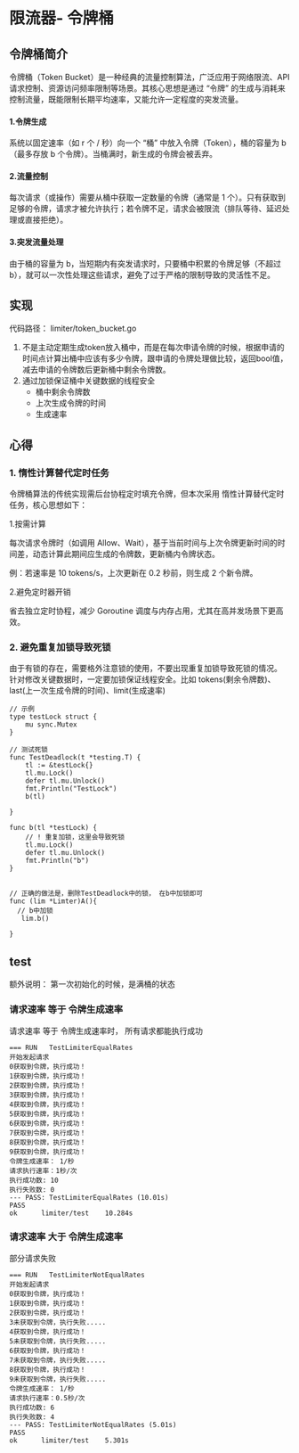  # 限流器- 令牌桶

## 令牌桶简介

令牌桶（Token Bucket）是一种经典的流量控制算法，广泛应用于网络限流、API 请求控制、资源访问频率限制等场景。其核心思想是通过 “令牌” 的生成与消耗来控制流量，既能限制长期平均速率，又能允许一定程度的突发流量。


#### 1.令牌生成
 系统以固定速率（如 r 个 / 秒）向一个 “桶” 中放入令牌（Token），桶的容量为 b（最多存放 b 个令牌）。当桶满时，新生成的令牌会被丢弃。
#### 2.流量控制
 每次请求（或操作）需要从桶中获取一定数量的令牌（通常是 1 个）。只有获取到足够的令牌，请求才被允许执行；若令牌不足，请求会被限流（排队等待、延迟处理或直接拒绝）。

#### 3.突发流量处理
由于桶的容量为 b，当短期内有突发请求时，只要桶中积累的令牌足够（不超过 b），就可以一次性处理这些请求，避免了过于严格的限制导致的灵活性不足。


## 实现

代码路径： limiter/token_bucket.go

1. 不是主动定期生成token放入桶中，而是在每次申请令牌的时候，根据申请的时间点计算出桶中应该有多少令牌，跟申请的令牌处理做比较，返回bool值，减去申请的令牌数后更新桶中剩余令牌数。
2. 通过加锁保证桶中关键数据的线程安全
   - 桶中剩余令牌数
   - 上次生成令牌的时间
   - 生成速率



## 心得

### 1. 惰性计算替代定时任务
令牌桶算法的传统实现需后台协程定时填充令牌，但本次采用 ​​惰性计算​​ 替代定时任务，核心思想如下：

1.​按需计算​​

每次请求令牌时（如调用 Allow、Wait），基于当前时间与上次令牌更新时间的时间差，动态计算此期间应生成的令牌数，更新桶内令牌状态。

例：若速率是 10 tokens/s，上次更新在 0.2 秒前，则生成 2 个新令牌。

2.​避免定时器开销​​

省去独立定时协程，减少 Goroutine 调度与内存占用，尤其在高并发场景下更高效。

### 2. 避免重复加锁导致死锁
由于有锁的存在，需要格外注意锁的使用，不要出现重复加锁导致死锁的情况。
针对修改关键数据时，一定要加锁保证线程安全。比如 tokens(剩余令牌数)、last(上一次生成令牌的时间)、limit(生成速率)

```golang
// 示例
type testLock struct {
	mu sync.Mutex
}

// 测试死锁
func TestDeadlock(t *testing.T) {
	tl := &testLock{}
	tl.mu.Lock()
	defer tl.mu.Unlock()
	fmt.Println("TestLock")
	b(tl)

}

func b(tl *testLock) {
	// ! 重复加锁，这里会导致死锁
	tl.mu.Lock()
	defer tl.mu.Unlock()
	fmt.Println("b")
}


// 正确的做法是，删除TestDeadlock中的锁， 在b中加锁即可
func (lim *Limter)A(){
  // b中加锁
   lim.b()

}
```

## test

额外说明： 第一次初始化的时候，是满桶的状态
 
### 请求速率 等于 令牌生成速率
请求速率 等于 令牌生成速率时， 所有请求都能执行成功

```shell
=== RUN   TestLimiterEqualRates
开始发起请求
0获取到令牌，执行成功！
1获取到令牌，执行成功！
2获取到令牌，执行成功！
3获取到令牌，执行成功！
4获取到令牌，执行成功！
5获取到令牌，执行成功！
6获取到令牌，执行成功！
7获取到令牌，执行成功！
8获取到令牌，执行成功！
9获取到令牌，执行成功！
令牌生成速率： 1/秒
请求执行速率：1秒/次
执行成功数: 10
执行失败数: 0
--- PASS: TestLimiterEqualRates (10.01s)
PASS
ok      limiter/test    10.284s

```

### 请求速率 大于 令牌生成速率
 
 部分请求失败

```shell
=== RUN   TestLimiterNotEqualRates
开始发起请求
0获取到令牌，执行成功！
1获取到令牌，执行成功！
2获取到令牌，执行成功！
3未获取到令牌，执行失败.....
4获取到令牌，执行成功！
5未获取到令牌，执行失败.....
6获取到令牌，执行成功！
7未获取到令牌，执行失败.....
8获取到令牌，执行成功！
9未获取到令牌，执行失败.....
令牌生成速率： 1/秒
请求执行速率：0.5秒/次
执行成功数: 6
执行失败数: 4
--- PASS: TestLimiterNotEqualRates (5.01s)
PASS
ok      limiter/test    5.301s

```